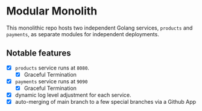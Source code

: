 # Modular Monolith

This monolithic repo hosts two independent Golang services, `products` and `payments`, as separate modules for independent deployments.


## Notable features

- [x] `products` service runs at `8080`.
    - [x] Graceful Termination
- [x] `payments` service runs at `9090`
    - [x] Graceful Termination
- [x] dynamic log level adjustment for each service.
- [x] auto-merging of main branch to a few special branches via a Github App
